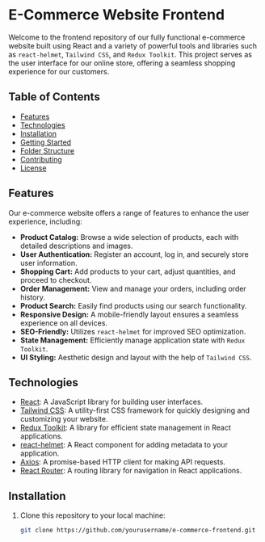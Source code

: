 # E-Commerce Website Frontend

Welcome to the frontend repository of our fully functional e-commerce website built using React and a variety of powerful tools and libraries such as `react-helmet`, `Tailwind CSS`, and `Redux Toolkit`. This project serves as the user interface for our online store, offering a seamless shopping experience for our customers.

## Table of Contents

- [Features](#features)
- [Technologies](#technologies)
- [Installation](#installation)
- [Getting Started](#getting-started)
- [Folder Structure](#folder-structure)
- [Contributing](#contributing)
- [License](#license)

## Features

Our e-commerce website offers a range of features to enhance the user experience, including:

- **Product Catalog:** Browse a wide selection of products, each with detailed descriptions and images.
- **User Authentication:** Register an account, log in, and securely store user information.
- **Shopping Cart:** Add products to your cart, adjust quantities, and proceed to checkout.
- **Order Management:** View and manage your orders, including order history.
- **Product Search:** Easily find products using our search functionality.
- **Responsive Design:** A mobile-friendly layout ensures a seamless experience on all devices.
- **SEO-Friendly:** Utilizes `react-helmet` for improved SEO optimization.
- **State Management:** Efficiently manage application state with `Redux Toolkit`.
- **UI Styling:** Aesthetic design and layout with the help of `Tailwind CSS`.

## Technologies

- [React](https://reactjs.org/): A JavaScript library for building user interfaces.
- [Tailwind CSS](https://tailwindcss.com/): A utility-first CSS framework for quickly designing and customizing your website.
- [Redux Toolkit](https://redux-toolkit.js.org/): A library for efficient state management in React applications.
- [react-helmet](https://github.com/nfl/react-helmet): A React component for adding metadata to your application.
- [Axios](https://axios-http.com/): A promise-based HTTP client for making API requests.
- [React Router](https://reactrouter.com/): A routing library for navigation in React applications.

## Installation

1. Clone this repository to your local machine:

   ```bash
   git clone https://github.com/yourusername/e-commerce-frontend.git

